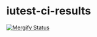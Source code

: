 # iutest-ci-results

[![Mergify Status](https://gh.mergify.io/badges/srz-zumix/iutest-ci-results.png?style=cut)](https://mergify.io)